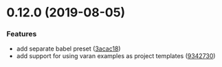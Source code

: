 <a name="0.12.0"></a>

# 0.12.0 (2019-08-05)

### Features

- add separate babel preset ([3acac18](https://github.com/ersims/varan/commit/3acac18))
- add support for using varan examples as project templates ([9342730](https://github.com/ersims/varan/commit/9342730))
